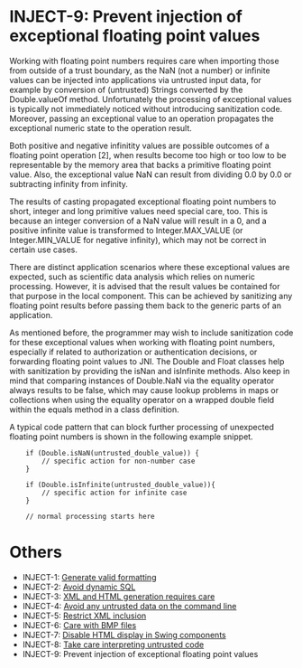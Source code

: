 # INJECT-9: Prevent injection of exceptional floating point values
Working with floating point numbers requires care when importing those from outside of a trust boundary, as the NaN (not a number) or infinite values can be injected into applications via untrusted input data, for example by conversion of (untrusted) Strings converted by the Double.valueOf method. Unfortunately the processing of exceptional values is typically not immediately noticed without introducing sanitization code. Moreover, passing an exceptional value to an operation propagates the exceptional numeric state to the operation result.

Both positive and negative infinitity values are possible outcomes of a floating point operation [2], when results become too high or too low to be representable by the memory area that backs a primitive floating point value. Also, the exceptional value NaN can result from dividing 0.0 by 0.0 or subtracting infinity from infinity.

The results of casting propagated exceptional floating point numbers to short, integer and long primitive values need special care, too. This is because an integer conversion of a NaN value will result in a 0, and a positive infinite value is transformed to Integer.MAX_VALUE (or Integer.MIN_VALUE for negative infinity), which may not be correct in certain use cases.

There are distinct application scenarios where these exceptional values are expected, such as scientific data analysis which relies on numeric processing. However, it is advised that the result values be contained for that purpose in the local component. This can be achieved by sanitizing any floating point results before passing them back to the generic parts of an application.

As mentioned before, the programmer may wish to include sanitization code for these exceptional values when working with floating point numbers, especially if related to authorization or authentication decisions, or forwarding floating point values to JNI. The Double and Float classes help with sanitization by providing the isNan and isInfinite methods. Also keep in mind that comparing instances of Double.NaN via the equality operator always results to be false, which may cause lookup problems in maps or collections when using the equality operator on a wrapped double field within the equals method in a class definition.

A typical code pattern that can block further processing of unexpected floating point numbers is shown in the following example snippet.

        if (Double.isNaN(untrusted_double_value)) {
            // specific action for non-number case
        }

        if (Double.isInfinite(untrusted_double_value)){
            // specific action for infinite case
        }

        // normal processing starts here

# Others 

- INJECT-1: [Generate valid formatting](../g31)
- INJECT-2: [Avoid dynamic SQL](../g32)
- INJECT-3: [XML and HTML generation requires care](../g33)
- INJECT-4: [Avoid any untrusted data on the command line](../g34)
- INJECT-5: [Restrict XML inclusion](../g35)
- INJECT-6: [Care with BMP files](../g36)
- INJECT-7: [Disable HTML display in Swing components](../g37)
- INJECT-8: [Take care interpreting untrusted code](../g38)
- INJECT-9: Prevent injection of exceptional floating point values


